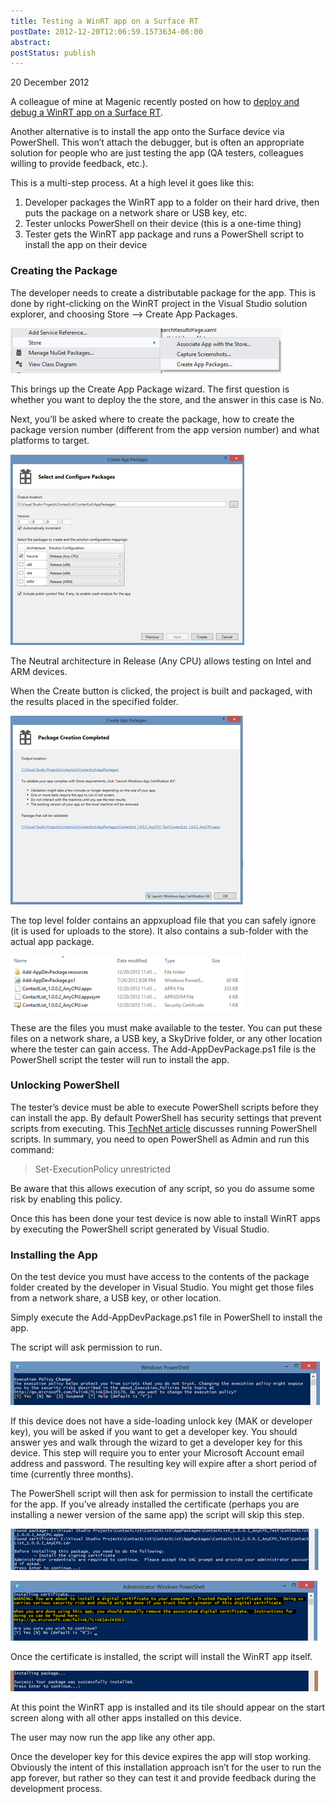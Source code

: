 ```yaml
---
title: Testing a WinRT app on a Surface RT
postDate: 2012-12-20T12:06:59.1573634-06:00
abstract: 
postStatus: publish
---
```

20 December 2012

A colleague of mine at Magenic recently posted on how to [deploy and debug a WinRT app on a Surface RT](http://elybob.wordpress.com/2012/12/19/step-by-step-to-deploying-app-to-surface/).

Another alternative is to install the app onto the Surface device via PowerShell. This won’t attach the debugger, but is often an appropriate solution for people who are just testing the app (QA testers, colleagues willing to provide feedback, etc.).

This is a multi-step process. At a high level it goes like this:

1. Developer packages the WinRT app to a folder on their hard drive, then puts the package on a network share or USB key, etc.
2. Tester unlocks PowerShell on their device (this is a one-time thing)
3. Tester gets the WinRT app package and runs a PowerShell script to install the app on their device


### Creating the Package

The developer needs to create a distributable package for the app. This is done by right-clicking on the WinRT project in the Visual Studio solution explorer, and choosing Store –&gt; Create App Packages.

[![image](binary/Windows-Live-Writer/Testing-a-WinRT-app-on-a-Surface-RT_A2E8/image_thumb.png "image")](binary/Windows-Live-Writer/Testing-a-WinRT-app-on-a-Surface-RT_A2E8/image_2.png)

This brings up the Create App Package wizard. The first question is whether you want to deploy the the store, and the answer in this case is No.

Next, you’ll be asked where to create the package, how to create the package version number (different from the app version number) and what platforms to target.

[![image](binary/Windows-Live-Writer/Testing-a-WinRT-app-on-a-Surface-RT_A2E8/image_thumb_1.png "image")](binary/Windows-Live-Writer/Testing-a-WinRT-app-on-a-Surface-RT_A2E8/image_4.png)

The Neutral architecture in Release (Any CPU) allows testing on Intel and ARM devices.

When the Create button is clicked, the project is built and packaged, with the results placed in the specified folder.

[![image](binary/Windows-Live-Writer/Testing-a-WinRT-app-on-a-Surface-RT_A2E8/image_thumb_2.png "image")](binary/Windows-Live-Writer/Testing-a-WinRT-app-on-a-Surface-RT_A2E8/image_6.png)

The top level folder contains an appxupload file that you can safely ignore (it is used for uploads to the store). It also contains a sub-folder with the actual app package.

[![image](binary/Windows-Live-Writer/Testing-a-WinRT-app-on-a-Surface-RT_A2E8/image_thumb_3.png "image")](binary/Windows-Live-Writer/Testing-a-WinRT-app-on-a-Surface-RT_A2E8/image_8.png)

These are the files you must make available to the tester. You can put these files on a network share, a USB key, a SkyDrive folder, or any other location where the tester can gain access. The Add-AppDevPackage.ps1 file is the PowerShell script the tester will run to install the app.

### Unlocking PowerShell

The tester’s device must be able to execute PowerShell scripts before they can install the app. By default PowerShell has security settings that prevent scripts from executing. This [TechNet article](http://technet.microsoft.com/en-us/library/cc764242.aspx) discusses running PowerShell scripts. In summary, you need to open PowerShell as Admin and run this command:


> Set-ExecutionPolicy unrestricted


Be aware that this allows execution of any script, so you do assume some risk by enabling this policy.

Once this has been done your test device is now able to install WinRT apps by executing the PowerShell script generated by Visual Studio.

### Installing the App

On the test device you must have access to the contents of the package folder created by the developer in Visual Studio. You might get those files from a network share, a USB key, or other location.

Simply execute the Add-AppDevPackage.ps1 file in PowerShell to install the app.

The script will ask permission to run.

[![image](binary/Windows-Live-Writer/Testing-a-WinRT-app-on-a-Surface-RT_A2E8/image_thumb_4.png "image")](binary/Windows-Live-Writer/Testing-a-WinRT-app-on-a-Surface-RT_A2E8/image_10.png)

If this device does not have a side-loading unlock key (MAK or developer key), you will be asked if you want to get a developer key. You should answer yes and walk through the wizard to get a developer key for this device. This step will require you to enter your Microsoft Account email address and password. The resulting key will expire after a short period of time (currently three months).

The PowerShell script will then ask for permission to install the certificate for the app. If you’ve already installed the certificate (perhaps you are installing a newer version of the same app) the script will skip this step.

[![image](binary/Windows-Live-Writer/Testing-a-WinRT-app-on-a-Surface-RT_A2E8/image_thumb_6.png "image")](binary/Windows-Live-Writer/Testing-a-WinRT-app-on-a-Surface-RT_A2E8/image_14.png)

[![image](binary/Windows-Live-Writer/Testing-a-WinRT-app-on-a-Surface-RT_A2E8/image_thumb_5.png "image")](binary/Windows-Live-Writer/Testing-a-WinRT-app-on-a-Surface-RT_A2E8/image_12.png)

Once the certificate is installed, the script will install the WinRT app itself.

[![image](binary/Windows-Live-Writer/Testing-a-WinRT-app-on-a-Surface-RT_A2E8/image_thumb_8.png "image")](binary/Windows-Live-Writer/Testing-a-WinRT-app-on-a-Surface-RT_A2E8/image_18.png)

At this point the WinRT app is installed and its tile should appear on the start screen along with all other apps installed on this device.

The user may now run the app like any other app.

Once the developer key for this device expires the app will stop working. Obviously the intent of this installation approach isn’t for the user to run the app forever, but rather so they can test it and provide feedback during the development process.
